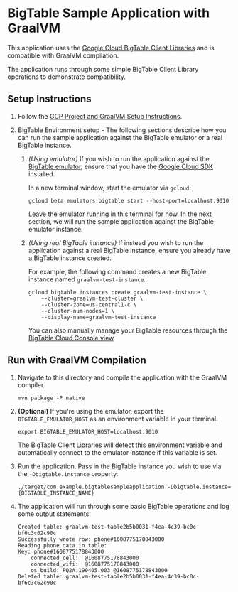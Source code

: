 # BigTable Sample Application with GraalVM

This application uses the [Google Cloud BigTable Client Libraries](https://cloud.google.com/bigtable/docs/reference/libraries) and is compatible with GraalVM compilation.

The application runs through some simple BigTable Client Library operations to demonstrate compatibility.

## Setup Instructions

1. Follow the [GCP Project and GraalVM Setup Instructions](../../README.md).

2.  BigTable Environment setup -
    The following sections describe how you can run the sample application against the BigTable emulator or a real BigTable instance.
  
    1. *(Using emulator)* If you wish to run the application against the [BigTable emulator](https://cloud.google.com/bigtable/docs/emulator), ensure that you have the [Google Cloud SDK](https://cloud.google.com/sdk) installed.

       In a new terminal window, start the emulator via `gcloud`:
    
       ```
       gcloud beta emulators bigtable start --host-port=localhost:9010
       ```
   
       Leave the emulator running in this terminal for now.
       In the next section, we will run the sample application against the BigTable emulator instance.
    
    2. *(Using real BigTable instance)* If instead you wish to run the application against a real BigTable instance, ensure you already have a BigTable instance created.
    
       For example, the following command creates a new BigTable instance named `graalvm-test-instance`.

       ```
       gcloud bigtable instances create graalvm-test-instance \
           --cluster=graalvm-test-cluster \
           --cluster-zone=us-central1-c \
           --cluster-num-nodes=1 \
           --display-name=graalvm-test-instance
       ```
       
       You can also manually manage your BigTable resources through the [BigTable Cloud Console view](http://console.cloud.google.com/bigtable).
    
## Run with GraalVM Compilation

1. Navigate to this directory and compile the application with the GraalVM compiler.

    ```
    mvn package -P native
    ```

2. **(Optional)** If you're using the emulator, export the `BIGTABLE_EMULATOR_HOST` as an environment variable in your terminal.
   
    ```
    export BIGTABLE_EMULATOR_HOST=localhost:9010
    ``` 
   
    The BigTable Client Libraries will detect this environment variable and automatically connect to the emulator instance if this variable is set.
    
3. Run the application.
   Pass in the BigTable instance you wish to use via the `-Dbigtable.instance` property.
    
    ```
    ./target/com.example.bigtablesampleapplication -Dbigtable.instance={BIGTABLE_INSTANCE_NAME}
    ```

4. The application will run through some basic BigTable operations and log some output statements.

    ```
    Created table: graalvm-test-table2b5b0031-f4ea-4c39-bc0c-bf6c3c62c90c
    Successfully wrote row: phone#1608775178843000
    Reading phone data in table: 
    Key: phone#1608775178843000
        connected_cell:  @1608775178843000
        connected_wifi:  @1608775178843000
        os_build: PQ2A.190405.003 @1608775178843000
    Deleted table: graalvm-test-table2b5b0031-f4ea-4c39-bc0c-bf6c3c62c90c
    ```